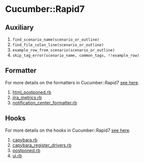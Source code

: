 # Cucumber::Rapid7
## Auxiliary
1. `find_scenario_name(scenario_or_outline)`
1. `find_file_colon_line(scenario_or_outline)`
1. `example_row_from_scenario(scenario_or_outline)`
1. `skip_tag_error(scenario_name, common_tags, !!example_row)`

## Formatter
For more details on the formatters in Cucumber::Rapid7 [see here](formatter/README.md).

1. [html_postponed.rb](https://github.com/ecarey-r7/cucumber-rapid7/blob/master/lib/cucumber/rapid7/formatter/html_postponed.rb)
1. [jira_metrics.rb](https://github.com/ecarey-r7/cucumber-rapid7/blob/master/lib/cucumber/rapid7/formatter/jira_metrics.rb)
1. [notification_center_formatter.rb](https://github.com/ecarey-r7/cucumber-rapid7/blob/master/lib/cucumber/rapid7/formatter/notification_center_formatter.rb)

## Hooks
For more details on the hooks in Cucumber::Rapid7 [see here](hooks/README.md).

1. [capybara.rb](https://github.com/ecarey-r7/cucumber-rapid7/blob/master/lib/cucumber/rapid7/hooks/capybara.rb)
  1. [capybara_register_drivers.rb](https://github.com/ecarey-r7/cucumber-rapid7/blob/master/lib/cucumber/rapid7/hooks/capybara_register_drivers.rb)
1. [postponed.rb](https://github.com/ecarey-r7/cucumber-rapid7/blob/master/lib/cucumber/rapid7/hooks/postponed.rb)
1. [ui.rb](https://github.com/ecarey-r7/cucumber-rapid7/blob/master/lib/cucumber/rapid7/hooks/ui.rb)
